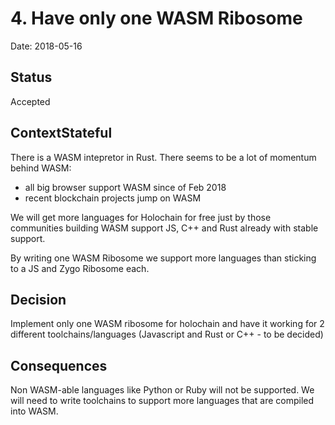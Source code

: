 # 4. Have only one WASM Ribosome

Date: 2018-05-16

## Status

Accepted

## ContextStateful

There is a WASM intepretor in Rust.
There seems to be a lot of momentum behind WASM: 
* all big browser support WASM since of Feb 2018
* recent blockchain projects jump on WASM

We will get more languages for Holochain for free just by those communities building WASM support
JS, C++ and Rust already with stable support.

By writing one WASM Ribosome we support more languages than sticking to a JS and Zygo Ribosome each.

## Decision

Implement only one WASM ribosome for holochain and have it working for 2 different toolchains/languages (Javascript and Rust or C++ - to be decided)


## Consequences

Non WASM-able languages like Python or Ruby will not be supported.
We will need to write toolchains to support more languages that are compiled into WASM.
